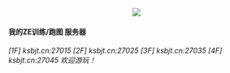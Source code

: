 <p align="center">
  <img src="https://github-readme-stats.vercel.app/api?username=Ksbjt&show_icons=true&theme=radical">
</p>

#### 我的ZE训练/跑图 服务器

###### [1F] ksbjt.cn:27015 [2F] ksbjt.cn:27025 [3F] ksbjt.cn:27035 [4F] ksbjt.cn:27045 欢迎游玩！